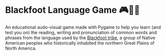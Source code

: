 
# Blackfoot Language Game 🎮👨‍🏫

An educational audo-visual game made with Pygame to help you learn (and test you on) the reading, writing and pronunciation of common words and phrases from the language used by the [Blackfoot tribe](https://en.wikipedia.org/wiki/Blackfoot_Confederacy), a group of Native American peoples who historically inhabited the northern Great Plains of North America.
